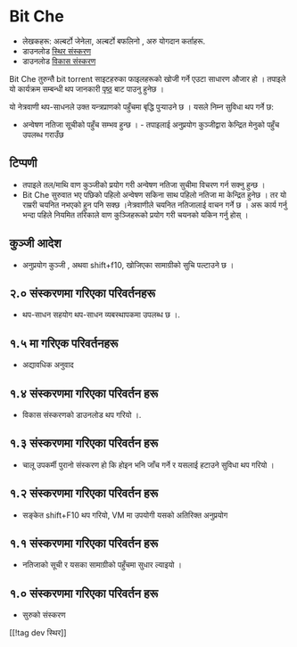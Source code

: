 # Bit Che #
*	 लेखकहरू: अल्बर्टो जेनेला, अल्बर्टो बफलिनो , अरु योगदान कर्ताहरू.
*	 डाउनलोड [स्थिर संस्करण][1]
*	 डाउनलोड [विकास संस्करण][3]

Bit Che तुरुन्तै bit torrent साइटहरुका फाइलहरूको खोजी  गर्ने एउटा साधारण
औजार हो । तपाइले यो कार्यक्रम सम्बन्धी थप जानकारी [पृष्ठ][2] बाट पाउनु हुनेछ
।

यो नेत्रवाणी थप-साधनले उक्त यन्त्रप्राणको पहुँचमा बृद्धि पुर्‍याउने छ ।
यसले निम्न सुविधा थप गर्ने छ:

- अन्वेषण नतिजा  सूचीको पहुँच सम्भव हुन्छ ।  - तपाइलाई अनुप्रयोग
कुञ्जीद्वारा केन्द्रित मेनुको पहुँच उपलब्ध गराउँछ 


## टिप्पणी ##
*	 तपाइले तल/माथि वाण कुञ्जीको प्रयोग गरी अन्वेषण नतिजा सुचीमा विचरण गर्न
   सक्नु हुन्छ ।
*	 Bit Che सुरुवात भए पछिको पहिलो  अन्वेषण सकिना साथ पहिलो नतिजा मा
   केन्द्रित हुनेछ । तर यो राम्ररी चयनित नभएको हुन पनि सक्छ ।नेत्रवाणीले
   चयनित नतिजालाई वाचन गर्ने छ । अरू कार्य गर्नु भन्दा पहिले नियमित तरिकाले
   वाण कुञ्जिहरूको प्रयोग गरी चयनको यकिन गर्नु होस् ।


## कुञ्जी आदेश ##
*	अनुप्रयोग कुञ्जी , अथवा shift+f10, खोजिएका सामाग्रीको सुचि पल्टाउने छ ।


## २.० संस्करणमा गरिएका परिवर्तनहरू ##
* थप-साधन सहयोग थप-साधन व्यबस्थापकमा उपलब्ध छ ।.

## १.५ मा गरिएक परिवर्तनहरू ##
* अद्यावधिक अनुवाद

## १.४ संस्करणमा गरिएका परिवर्तन हरू ##
*	 विकास संस्करणको डाउनलोड थप गरियो ।.

## १.३ संस्करणमा गरिएका परिवर्तन हरू ##
*	 चालू उपकर्मी पुरानो संस्करण हो कि होइन भनि  जाँच गर्ने र यसलाई हटाउने
   सुविधा थप गरियो ।

## १.२ संस्करणमा गरिएका परिवर्तन हरू ##
*	 सङ्केत shift+F10 थप गरियो, VM मा उपयोगी यसको  अतिरिक्त अनुप्रयोग 

## १.१ संस्करणमा गरिएका परिवर्तन हरू ##
*	 नतिजाको सूची र यसका सामाग्रीको पहुँचमा सुधार ल्याइयो ।

## १.० संस्करणमा गरिएका परिवर्तन हरू ##
*	 सुरुको संस्करण

[[!tag dev स्थिर]]

[1]: http://addons.nvda-project.org/files/get.php?file=bc

[2]: http://www.convivea.com

[3]: http://addons.nvda-project.org/files/get.php?file=bc-dev
